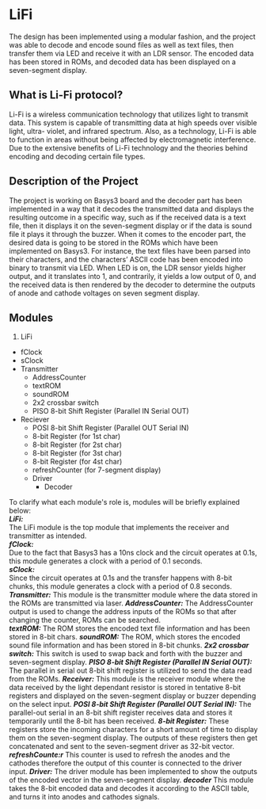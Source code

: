 # LiFi
The design has been implemented using a modular fashion, and the project was able to decode and encode sound files as well as text files, then transfer them via LED and receive it with an LDR sensor. The encoded data has been stored in ROMs, and decoded data has been displayed on a seven-segment display.

## What is Li-Fi protocol?
Li-Fi is a wireless communication technology that utilizes light to transmit data. This system is capable of transmitting data at high speeds over visible light, ultra- violet, and infrared spectrum. Also, as a technology, Li-Fi is able to function in areas without being affected by electromagnetic interference. Due to the extensive benefits of Li-Fi technology and the theories behind encoding and decoding certain file types.

## Description of the Project
The project is working on Basys3 board and the decoder part has been implemented in a way that it decodes the transmitted data and displays the resulting outcome in a specific way, such as if the received data is a text file, then it displays it on the seven-segment display or if the data is sound file it plays it through the buzzer. When it comes to the encoder part, the desired data is going to be stored in the ROMs which have been implemented on Basys3. For instance, the text files have been parsed into their characters, and the characters’ ASCII code has been encoded into binary to transmit via LED. When LED is on, the LDR sensor yields higher output, and it translates into 1, and contrarily, it yields a low output of 0, and the received data is then rendered by the decoder to determine the outputs of anode and cathode voltages on seven segment display.

## Modules
1. LiFi
  - fClock
  - sClock
  - Transmitter
    - AddressCounter
    - textROM
    - soundROM
    - 2x2 crossbar switch
    - PISO 8-bit Shift Register (Parallel IN Serial OUT)
  - Reciever
    - POSI 8-bit Shift Register (Parallel OUT Serial IN)
    - 8-bit Register (for 1st char)
    - 8-bit Register (for 2st char)
    - 8-bit Register (for 3st char)
    - 8-bit Register (for 4st char)
    - refreshCounter (for 7-segment display)
    - Driver
      - Decoder

To clarify what each module's role is, modules will be briefly explained below:<br />
***LiFi:***<br />
The LiFi module is the top module that implements the receiver and transmitter as intended.<br />
***fClock:***<br />
Due to the fact that Basys3 has a 10ns clock and the circuit operates at 0.1s, this module generates a clock with a period of 0.1 seconds.<br />
***sClock:***<br />
Since the circuit operates at 0.1s and the transfer happens with 8-bit chunks, this module generates a clock with a period of 0.8 seconds.<br />
***Transmitter:***
This module is the transmitter module where the data stored in the ROMs are transmitted via laser.
***AddressCounter:***
The AddressCounter output is used to change the address inputs of the ROMs so that after changing the counter, ROMs can be searched.  
***textROM:***
The ROM stores the encoded text file information and has been stored in 8-bit chars.
***soundROM:***
The ROM, which stores the encoded sound file information and has been stored in 8-bit chunks.
***2x2 crossbar switch:***
This switch is used to swap back and forth with the buzzer and seven-segment display.
***PISO 8-bit Shift Register (Parallel IN Serial OUT):***
The parallel in serial out 8-bit shift register is utilized to send the data read from the ROMs.
***Receiver:***
This module is the receiver module where the data received by the light dependant resistor is stored in tentative 8-bit registers and displayed on the seven-segment display or buzzer depending on the select input.
***POSI 8-bit Shift Register (Parallel OUT Serial IN):***
The parallel-out serial in an 8-bit shift register receives data and stores it temporarily until the 8-bit has been received.
***8-bit Register:***
These registers store the incoming characters for a short amount of time to display them on the seven-segment display. The outputs of these registers then get concatenated and sent to the seven-segment driver as 32-bit vector.
***refreshCounte:r***
This counter is used to refresh the anodes and the cathodes therefore the output of this counter is connected to the driver input.
***Driver:***
The driver module has been implemented to show the outputs of the encoded vector in the seven-segment display.
***decoder***
This module takes the 8-bit encoded data and decodes it according to the ASCII table, and turns it into anodes and cathodes signals.
